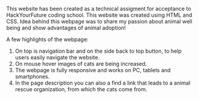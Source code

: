 This website has been created as a technical assigment for acceptance to HackYourFuture coding school. This website was created using HTML and CSS.
Idea behind this webpage was to share my passion about animal well being and show advantages of animal adoption!

A few highlights of the webpage:
1. On top is navigation bar and on the side back to top button, to help users easily navigate the website.
2. On mouse hover images of cats are being increased.
3. The webpage is fully responsive and works on PC, tablets and smartphones.
4. In the page description you can also a find a link that leads to a animal rescue organization, from which the cats come from.

